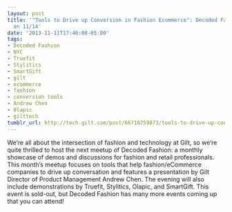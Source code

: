 ```yaml
---
layout: post
title: '"Tools to Drive up Conversion in Fashion Ecommerce": Decoded Fashion at Gilt
  on 11/14'
date: '2013-11-11T17:46:00-05:00'
tags:
- Decoded Fashion
- NYC
- Truefit
- Stylitics
- SmartGift
- gilt
- ecommerce
- fashion
- conversion tools
- Andrew Chen
- Olapic
- gilttech
tumblr_url: http://tech.gilt.com/post/66718759873/tools-to-drive-up-conversion-in-fashion
---
```


We’re all about the intersection of fashion and technology at Gilt, so we’re quite thrilled to host the next meetup of Decoded Fashion: a monthly showcase of demos and discussions for fashion and retail professionals. This month’s meetup focuses on tools that help fashion/eCommerce companies to drive up conversation and features a presentation by Gilt Director of Product Management Andrew Chen. The evening will also include demonstrations by Truefit, Stylitics, Olapic, and SmartGift. This event is sold-out, but Decoded Fashion has many more events coming up that you can attend! 
